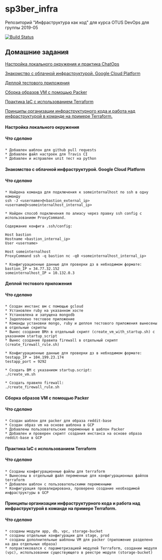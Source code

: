 # sp3ber_infra
Репозиторий "Инфраструктура как код" для курса OTUS DevOps для группы 2019-05

[![Build Status](https://travis-ci.com/otus-devops-2019-05/sp3ber_infra.svg?branch=master)](https://travis-ci.com/otus-devops-2019-05/sp3ber_infra)

## Домашние задания
[Настройка локального окружения и практика ChatOps](#local_settings_chatops)

[Знакомство с облачной инфраструктурой. Google Cloud Platform](#gcp_introduction)

[Деплой тестового приложения](#deploy_testapp)

[Сборка образов VM с помощью Packer](#packer_vm)

[Практика IaC с использованием Terraform](#terraform_iac_1)

[Принципы организации инфраструктурного кода и работа над инфраструктурой в команде на примере Terraform.](#terraform_iac_2)

<a name="local_settings_chatops"><h4>Настройка локального окружения</h4></a>
<h5>Что сделано</h3>

    * Добавлен шаблон для github pull requests 
    * Добавлен файл настроек для Travis CI
    * Добавлен и исправлен unit тест на python
    
<a name="#gcp_introduction"><h4>Знакомство с облачной инфраструктурой. Google Cloud Platform</h4></a>
<h5>Что сделано</h3>

    * Найдена команда для подключения к someinternalhost по ssh в одну команду
    ssh -J <username>@<bastion_external_ip> <username@<someinternalhost_internal_ip>
    
    * Найден способ подключения по алиасу через правку ssh config c использованием ProxyCommand.
    
    Содержание конфига .ssh/config:
    
    Host bastion
    Hostname <bastion_internal_ip>
    User <username>
    
    Host someinternalhost
    ProxyCommand ssh -q bastion nc -q0 <someinternalhost_internal_ip>
    
    * Конфигурационные данные для проверки дз в небходимом формате:
    bastion_IP = 34.77.32.152
    someinternalhost_IP = 10.132.0.3
    
<a name="#deploy_testapp"><h4>Деплой тестового приложения</h4></a>
<h5>Что сделано</h3>

    * Создан инстанс вм с помощью gcloud
    * Установлен ruby на указанном хосте
    * Установлена и запущена mongodb
    * Задеплоено тестовое приложение
    * Команды установки mongo, ruby и деплоя тестового приложения вынесены в отдельные скрипты
    * Вынес создание ВМл в отдельный скрипт (create_vm_with_startup.sh) с указанием startup_script
    * Вынес создание правила firewall в отдельный скрипт (create_firewall_rule.sh)
    
    * Конфигурационные данные для проверки дз в небходимом формате:
    testapp_IP = 104.199.23.174
    testapp_port = 9292
     
    * Создать ВМ с указанием startup.script:
    ./create_vm.sh
    
    * Создать правило firewall:
    ./create_firewall_rule.sh     
    
<a name="#packer_vm"><h4>Сборка образов VM с помощью Packer</h4></a>
<h5>Что сделано</h3>

    * Создан шаблон для packer для образа reddit-base
    * Создан образ vm на основе шаблона в GCP
    * Добавлены пользовательские переменные в шаблон Packer 
    * Добавлен и проверен скрипт создания инстанса на основе образа reddit-base в GCP 
    
<a name="#terraform_iac_1"><h4>Практика IaC с использованием Terraform</h4></a>
<h5>Что сделано</h3>

    * Созданы конфигурационные файлы для terraform
    * Вынесены в отдельный файл переменные для конфигурационных файлов terraform
    * Добавлен шаблон с пользовательскими переменными 
    * Конфигурация провалидирована, проверено создание необходимой инфраструктуры в GCP 
    
<a name="#terraform_iac_2"><h4>Принципы организации
                               инфраструктурного
                               кода и работа над
                               инфраструктурой в
                               команде на примере
                               Terraform.</h4></a>
<h5>Что сделано</h3>

    * созданы модули app, db, vpc, storage-bucket
    * созданы отдельные конфигурации для stage, prod
    * созданы дополнительные шаблоны VM для packer (приложение разделено на два отдельных образа)
    * попрактиковался с параметризацией модулей Terraform, создании модуля (vpc), использовании существующего в реестре модуля (storage-bucket)

